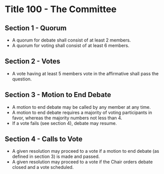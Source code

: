 # Title 100 - The Committee
## Section 1 - Quorum
- A quorum for debate shall consist of at least 2 members.
- A quorum for voting shall consist of at least 6 members.
## Section 2 - Votes
- A vote having at least 5 members vote in the affirmative shall pass the question. 
## Section 3 - Motion to End Debate
- A motion to end debate may be called by any member at any time.
- A motion to end debate requires a majority of voting participants in favor, whereas the majority numbers not less than 4.
- If a vote fails (see section 4), debate may resume.
## Section 4 - Calls to Vote
- A given resolution may proceed to a vote if a motion to end debate (as defined in section 3) is made and passed.
- A given resolution may proceed to a vote if the Chair orders debate closed and a vote scheduled.

